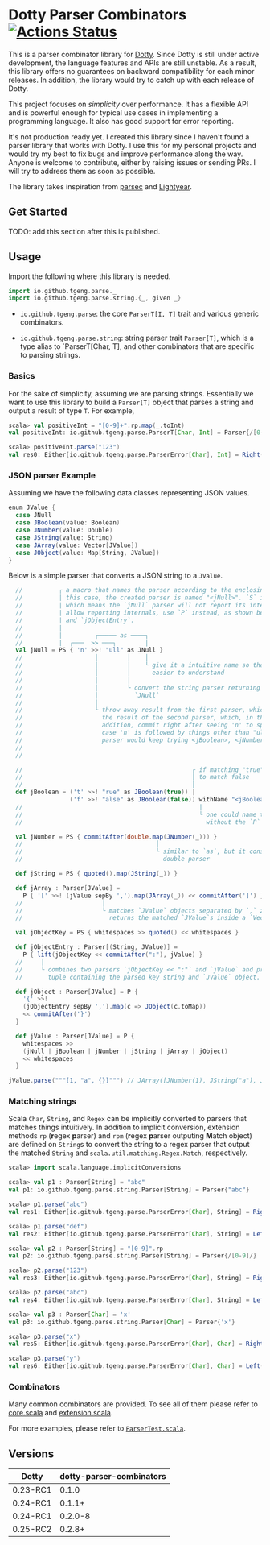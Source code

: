 # Dotty Parser Combinators [![Actions Status](https://github.com/tgeng/dotty-parser-combinators/workflows/Scala%20CI/badge.svg)](https://github.com/tgeng/dotty-parser-combinators/actions)

This is a parser combinator library for [Dotty](https://dotty.epfl.ch/).
Since Dotty is still under active development, the language features and APIs
are still unstable. As a result, this library offers no guarantees on
backward compatibility for each minor releases. In addition, the library
would try to catch up with each release of Dotty.

This project focuses on _simplicity_ over performance. It has a flexible API
and is powerful enough for typical use cases in implementing a programming
language. It also has good support for error reporting.

It's not production ready yet. I created this library since I haven't found a
parser library that works with Dotty. I use this for my personal projects and
would try my best to fix bugs and improve performance along the way. Anyone
is welcome to contribute, either by raising issues or sending PRs. I will try
to address them as soon as possible.

The library takes inspiration from
[parsec](https://hackage.haskell.org/package/parsec) and
[Lightyear](https://github.com/ziman/lightyear).

## Get Started

TODO: add this section after this is published.

## Usage

Import the following where this library is needed.

```scala
import io.github.tgeng.parse._
import io.github.tgeng.parse.string.{_, given _}
```

- `io.github.tgeng.parse`: the core `ParserT[I, T]` trait and various generic
  combinators.

- `io.github.tgeng.parse.string`: string parser trait `Parser[T]`, which is a
  type alias to `ParserT[Char, T], and other combinators that
  are specific to parsing strings.

### Basics

For the sake of simplicity, assuming we are parsing strings. Essentially we
want to use this library to build a `Parser[T]` object that parses a string and
output a result of type `T`. For example,

```scala
scala> val positiveInt = "[0-9]+".rp.map(_.toInt)
val positiveInt: io.github.tgeng.parse.ParserT[Char, Int] = Parser{/[0-9]+/}

scala> positiveInt.parse("123")
val res0: Either[io.github.tgeng.parse.ParserError[Char], Int] = Right(123)
```

### JSON parser Example

Assuming we have the following data classes representing JSON values.

```scala
enum JValue {
  case JNull
  case JBoolean(value: Boolean)
  case JNumber(value: Double)
  case JString(value: String)
  case JArray(value: Vector[JValue])
  case JObject(value: Map[String, JValue])
}
```

Below is a simple parser that converts a JSON string to a `JValue`.

```scala
  //          ┌ a macro that names the parser according to the enclosing definition, For example, in
  //          | this case, the created parser is named "<jNull>". `S` in `PS` is for strong name,
  //          | which means the `jNull` parser will not report its internals in an error message. TO
  //          | allow reporting internals, use `P` instead, as shown below with `jArray`, `jObject`,
  //          | and `jObjectEntry`.
  //          |
  //          |         ┌───── as ────┐
  //          |  ┌───  >> ───┐        │
  val jNull = PS { 'n' >>! "ull" as JNull }
  //                    │        │    │
  //                    │        │    └ give it a intuitive name so the error message is
  //                    │        │      easier to understand
  //                    │        │
  //                    │        └ convert the string parser returning "ull" to a parser returning
  //                    │          `JNull`
  //                    │
  //                    └ throw away result from the first parser, which matches 'n', and return
  //                      the result of the second parser, which, in this case, returns "ull". In
  //                      addition, commit right after seeing 'n' to speed up parsing failure in
  //                      case 'n' is followed by things other than "ull". Without committing, the
  //                      parser would keep trying <jBoolean>, <jNumber>, and so on.
  //
  //

  //                                               ┌ if matching "true" fails, try the following
  //                                               │ to match false
  //                                               │
  def jBoolean = ('t' >>! "rue" as JBoolean(true)) |
                 ('f' >>! "alse" as JBoolean(false)) withName "<jBoolean>"
  //                                                 |
  //                                                 └ one could name the parser explicitly like so
  //                                                   without the `P` macro as well

  val jNumber = PS { commitAfter(double.map(JNumber(_))) }
  //                                     │
  //                                     └ similar to `as`, but it consumes the result from the
  //                                       double parser

  def jString = PS { quoted().map(JString(_)) }

  def jArray : Parser[JValue] =
    P { '[' >>! (jValue sepBy ',').map(JArray(_)) << commitAfter(']') }
  //                      │
  //                      └ matches `JValue` objects separated by `,` zero or more times and
  //                        returns the matched `JValue`s inside a `Vector`

  val jObjectKey = PS { whitespaces >> quoted() << whitespaces }

  def jObjectEntry : Parser[(String, JValue)] =
    P { lift(jObjectKey << commitAfter(":"), jValue) }
  //     │
  //     └ combines two parsers `jObjectKey << ":"` and `jValue` and produce a parser that returns a
  //       tuple containing the parsed key string and `JValue` object.

  def jObject : Parser[JValue] = P {
    '{' >>!
    (jObjectEntry sepBy ',').map(c => JObject(c.toMap))
    << commitAfter('}')
  }

  def jValue : Parser[JValue] = P {
    whitespaces >>
    (jNull | jBoolean | jNumber | jString | jArray | jObject)
    << whitespaces
  }

jValue.parse("""[1, "a", {}]""") // JArray([JNumber(1), JString("a"), JObject({})])
```

### Matching strings

Scala `Char`, `String`, and `Regex` can be implicitly converted to parsers
that matches things intuitively. In addition to implicit conversion,
extension methods `rp` (**r**egex **p**arser) and `rpm` (**r**egex **p**arser
outputing **M**atch object) are defined on `String`s to convert the string to
a regex parser that output the matched `String` and
`scala.util.matching.Regex.Match`, respectively.

```scala
scala> import scala.language.implicitConversions

scala> val p1 : Parser[String] = "abc"
val p1: io.github.tgeng.parse.string.Parser[String] = Parser{"abc"}

scala> p1.parse("abc")
val res1: Either[io.github.tgeng.parse.ParserError[Char], String] = Right(abc)

scala> p1.parse("def")
val res2: Either[io.github.tgeng.parse.ParserError[Char], String] = Left(0: "abc")

scala> val p2 : Parser[String] = "[0-9]".rp
val p2: io.github.tgeng.parse.string.Parser[String] = Parser{/[0-9]/}

scala> p2.parse("123")
val res3: Either[io.github.tgeng.parse.ParserError[Char], String] = Right(1)

scala> p2.parse("abc")
val res4: Either[io.github.tgeng.parse.ParserError[Char], String] = Left(0: /[0-9]/)

scala> val p3 : Parser[Char] = 'x'
val p3: io.github.tgeng.parse.string.Parser[Char] = Parser{'x'}

scala> p3.parse("x")
val res5: Either[io.github.tgeng.parse.ParserError[Char], Char] = Right(x)

scala> p3.parse("y")
val res6: Either[io.github.tgeng.parse.ParserError[Char], Char] = Left(0: 'x')
```

### Combinators

Many common combinators are provided. To see all of them please refer to
[core.scala](https://github.com/tgeng/dotty-parser-combinators/blob/master/src/main/scala/io/github/tgeng/parse/core.scala)
and
[extension.scala](https://github.com/tgeng/dotty-parser-combinators/blob/master/src/main/scala/io/github/tgeng/parse/extension.scala).

For more examples, please refer to
[`ParserTest.scala`](https://github.com/tgeng/dotty-parser-combinators/blob/master/src/test/scala/io/github/tgeng/parse/ParserTest.scala).

## Versions

| Dotty    | dotty-parser-combinators |
| -------- | ------------------------ |
| 0.23-RC1 | 0.1.0                    |
| 0.24-RC1 | 0.1.1+                   |
| 0.24-RC1 | 0.2.0-8                  |
| 0.25-RC2 | 0.2.8+                   |
